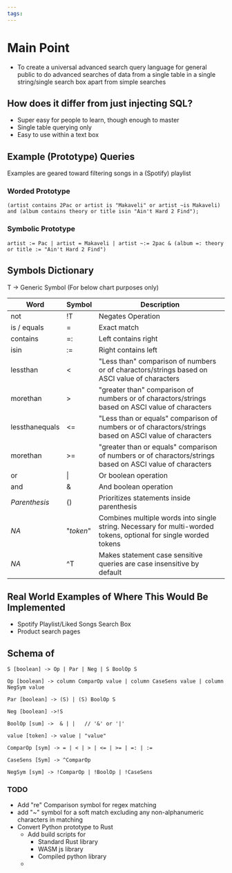 ```yaml
---
tags:
---
```


# Main Point

- To create a universal advanced search query language for general public to do advanced searches of data from a single
  table in a single string/single search box apart from simple searches

## How does it differ from just injecting SQL?

- Super easy for people to learn, though enough to master
- Single table querying only
- Easy to use within a text box

## Example (Prototype) Queries

Examples are geared toward filtering songs in a (Spotify) playlist

### Worded Prototype

```
(artist contains 2Pac or artist is "Makaveli" or artist ~is Makaveli) and (album contains theory or title isin "Ain't Hard 2 Find");
```

### Symbolic Prototype

```
artist := Pac | artist = Makaveli | artist ~:= 2pac & (album =: theory or title := "Ain't Hard 2 Find")
```

## Symbols Dictionary

T -> Generic Symbol (For below chart purposes only)

| Word           | Symbol    | Description                                                                                                      |
|----------------|-----------|------------------------------------------------------------------------------------------------------------------|
| not            | !T        | Negates Operation                                                                                                |
| is / equals    | =         | Exact match                                                                                                      |
| contains       | =:        | Left contains right                                                                                              |
| isin           | :=        | Right contains left                                                                                              |
| lessthan       | <         | "Less than" comparison of numbers or of charactors/strings based on ASCI value of characters                     |
| morethan       | \>        | "greater than" comparison of numbers or of charactors/strings based on ASCI value of characters                  |
| lessthanequals | <=        | "Less than or equals" comparison of numbers or of charactors/strings based on ASCI value of characters           |
| morethan       | \>=       | "greater than or equals" comparison of numbers or of charactors/strings based on ASCI value of characters        |
| or             | \|        | Or boolean operation                                                                                             |
| and            | &         | And boolean operation                                                                                            |
| *Parenthesis*  | ()        | Prioritizes statements inside parenthesis                                                                        |
| *NA*           | "*token*" | Combines multiple words into single string. Necessary for multi-worded tokens, optional for single worded tokens |
| *NA*           | ^T        | Makes statement case sensitive queries are case insensitive by default                                           |

## Real World Examples of Where This Would Be Implemented

- Spotify Playlist/Liked Songs Search Box
- Product search pages

## Schema of 

```
S [boolean] -> Op | Par | Neg | S BoolOp S

Op [boolean] -> column ComparOp value | column CaseSens value | column NegSym value

Par [boolean] -> (S) | (S) BoolOp S

Neg [boolean] ->!S

BoolOp [sum] ->  & | |   // '&' or '|' 

value [token] -> value | "value"

ComparOp [sym] -> = | < | > | <= | >= | =: | :=

CaseSens [Sym] -> ^ComparOp 

NegSym [sym] -> !ComparOp | !BoolOp | !CaseSens

```

### TODO

- Add "re" Comparison symbol for regex matching
- add "~" symbol for a soft match excluding any non-alphanumeric characters in matching
- Convert Python prototype to Rust
    - Add build scripts for
        - Standard Rust library
        - WASM js library
        - Compiled python library
    - 
